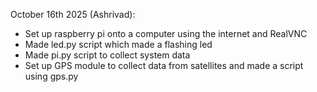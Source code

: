 October 16th 2025 (Ashrivad):
- Set up raspberry pi onto a computer using the internet and RealVNC
- Made led.py script which made a flashing led 
- Made pi.py script to collect system data
- Set up GPS module to collect data from satellites and made a script using gps.py